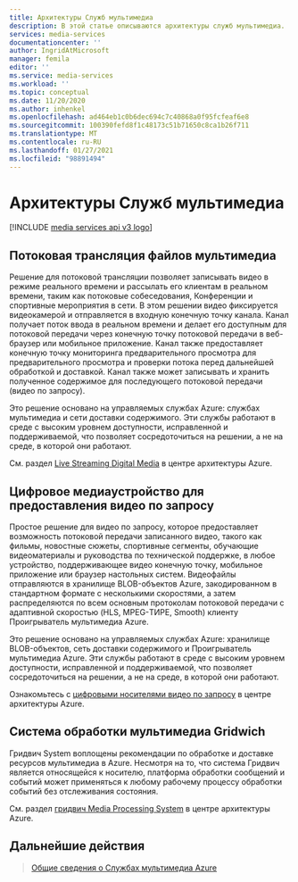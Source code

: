 ```yaml
---
title: Архитектуры Служб мультимедиа
description: В этой статье описываются архитектуры служб мультимедиа.
services: media-services
documentationcenter: ''
author: IngridAtMicrosoft
manager: femila
editor: ''
ms.service: media-services
ms.workload: ''
ms.topic: conceptual
ms.date: 11/20/2020
ms.author: inhenkel
ms.openlocfilehash: ad464eb1c0b6dec694c7c40868a0f95fcfeaf6e8
ms.sourcegitcommit: 100390fefd8f1c48173c51b71650c8ca1b26f711
ms.translationtype: MT
ms.contentlocale: ru-RU
ms.lasthandoff: 01/27/2021
ms.locfileid: "98891494"
---
```

# <a name="media-services-architectures"></a>Архитектуры Служб мультимедиа

[!INCLUDE [media services api v3 logo](./includes/v3-hr.md)]

## <a name="live-streaming-digital-media"></a>Потоковая трансляция файлов мультимедиа

Решение для потоковой трансляции позволяет записывать видео в режиме реального времени и рассылать его клиентам в реальном времени, таким как потоковые собеседования, Конференции и спортивные мероприятия в сети. В этом решении видео фиксируется видеокамерой и отправляется в входную конечную точку канала. Канал получает поток ввода в реальном времени и делает его доступным для потоковой передачи через конечную точку потоковой передачи в веб-браузер или мобильное приложение. Канал также предоставляет конечную точку мониторинга предварительного просмотра для предварительного просмотра и проверки потока перед дальнейшей обработкой и доставкой. Канал также может записывать и хранить полученное содержимое для последующего потоковой передачи (видео по запросу).

Это решение основано на управляемых службах Azure: службах мультимедиа и сети доставки содержимого. Эти службы работают в среде с высоким уровнем доступности, исправленной и поддерживаемой, что позволяет сосредоточиться на решении, а не на среде, в которой они работают.

См. раздел [Live Streaming Digital Media](/azure/architecture/solution-ideas/articles/digital-media-live-stream) в центре архитектуры Azure.

## <a name="video-on-demand-digital-media"></a>Цифровое медиаустройство для предоставления видео по запросу

Простое решение для видео по запросу, которое предоставляет возможность потоковой передачи записанного видео, такого как фильмы, новостные сюжеты, спортивные сегменты, обучающие видеоматериалы и руководства по технической поддержке, в любое устройство, поддерживающее видео конечную точку, мобильное приложение или браузер настольных систем. Видеофайлы отправляются в хранилище BLOB-объектов Azure, закодированном в стандартном формате с несколькими скоростями, а затем распределяются по всем основным протоколам потоковой передачи с адаптивной скоростью (HLS, MPEG-ТИРЕ, Smooth) клиенту Проигрыватель мультимедиа Azure.

Это решение основано на управляемых службах Azure: хранилище BLOB-объектов, сеть доставки содержимого и Проигрыватель мультимедиа Azure. Эти службы работают в среде с высоким уровнем доступности, исправленной и поддерживаемой, что позволяет сосредоточиться на решении, а не на среде, в которой они работают.

Ознакомьтесь с [цифровыми носителями видео по запросу](/azure/architecture/solution-ideas/articles/digital-media-video) в центре архитектуры Azure.

## <a name="gridwich-media-processing-system"></a>Система обработки мультимедиа Gridwich

Гридвич System воплощены рекомендации по обработке и доставке ресурсов мультимедиа в Azure. Несмотря на то, что система Гридвич является относящейся к носителю, платформа обработки сообщений и событий может применяться к любому рабочему процессу обработки событий без отслеживания состояния.

См. раздел [гридвич Media Processing System](/azure/architecture/reference-architectures/media-services/gridwich-architecture) в центре архитектуры Azure.

## <a name="next-steps"></a>Дальнейшие действия

> [Общие сведения о Службах мультимедиа Azure](media-services-overview.md)